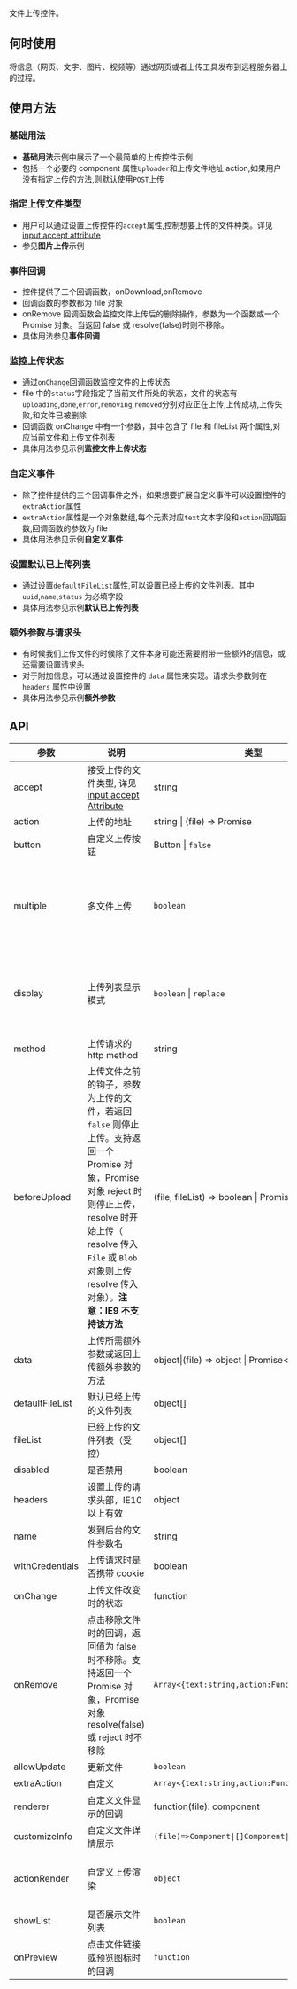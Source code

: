 文件上传控件。

## 何时使用

将信息（网页、文字、图片、视频等）通过网页或者上传工具发布到远程服务器上的过程。

## 使用方法

### 基础用法

- **基础用法**示例中展示了一个最简单的上传控件示例
- 包括一个必要的 component 属性`Uploader`和上传文件地址 action,如果用户没有指定上传的方法,则默认使用`POST`上传

### 指定上传文件类型

- 用户可以通过设置上传控件的`accept`属性,控制想要上传的文件种类。详见 [input accept attribute](https://developer.mozilla.org/en-US/docs/Web/HTML/Element/input/file#accept)
- 参见**图片上传**示例

### 事件回调

- 控件提供了三个回调函数，onDownload,onRemove
- 回调函数的参数都为 file 对象
- onRemove 回调函数会监控文件上传后的删除操作，参数为一个函数或一个 Promise 对象。当返回 false 或 resolve(false)时则不移除。
- 具体用法参见**事件回调**

### 监控上传状态

- 通过`onChange`回调函数监控文件的上传状态
- file 中的`status`字段指定了当前文件所处的状态，文件的状态有`uploading`,`done`,`error`,`removing`,`removed`分别对应正在上传,上传成功,上传失败,和文件已被删除
- 回调函数 onChange 中有一个参数，其中包含了 file 和 fileList 两个属性,对应当前文件和上传文件列表
- 具体用法参见示例**监控文件上传状态**

### 自定义事件

- 除了控件提供的三个回调事件之外，如果想要扩展自定义事件可以设置控件的`extraAction`属性
- `extraAction`属性是一个对象数组,每个元素对应`text`文本字段和`action`回调函数,回调函数的参数为 file
- 具体用法参见示例**自定义事件**

### 设置默认已上传列表

- 通过设置`defaultFileList`属性,可以设置已经上传的文件列表。其中 `uuid`,`name`,`status` 为必填字段
- 具体用法参见示例**默认已上传列表**

### 额外参数与请求头

- 有时候我们上传文件的时候除了文件本身可能还需要附带一些额外的信息，或还需要设置请求头
- 对于附加信息，可以通过设置控件的 `data` 属性来实现。请求头参数则在 `headers` 属性中设置
- 具体用法参见示例**额外参数**

## API

| 参数 | 说明 | 类型 | 默认值 | 注释 |
| --- | --- | --- | --- | --- |
| accept | 接受上传的文件类型, 详见 [input accept Attribute](https://developer.mozilla.org/en-US/docs/Web/HTML/Element/input/file#accept) | string | - |  |
| action | 上传的地址 | string \| (file) => Promise | - |  |
| button | 自定义上传按钮 | Button \| `false` | Button(设置为 false 则不显示上传按钮) |  |
| multiple | 多文件上传 | `boolean` | `false` | 布尔值，如果出现，则表示用户可以选择多个文件。详见 [input multiple Attribute](https://developer.mozilla.org/en-US/docs/Web/HTML/Element/input/file) |
| display | 上传列表显示模式 | `boolean` \| `replace` | `true` | 单文件上传模式(multiple 为 false)下，设置`replace`则只显示最后上传的文件 |
| method | 上传请求的 http method | string | `post` |  |
| beforeUpload | 上传文件之前的钩子，参数为上传的文件，若返回 `false` 则停止上传。支持返回一个 Promise 对象，Promise 对象 reject 时则停止上传，resolve 时开始上传（ resolve 传入 `File` 或 `Blob` 对象则上传 resolve 传入对象）。**注意：IE9 不支持该方法** | (file, fileList) => boolean \| Promise | - |  |
| data | 上传所需额外参数或返回上传额外参数的方法 | object\|(file) => object \| Promise&lt;object> | - |  |
| defaultFileList | 默认已经上传的文件列表 | object\[] | - |  |
| fileList | 已经上传的文件列表（受控） | object\[] | - |  |
| disabled | 是否禁用 | boolean | false |  |
| headers | 设置上传的请求头部，IE10 以上有效 | object | - |  |
| name | 发到后台的文件参数名 | string | `file` |  |
| withCredentials | 上传请求时是否携带 cookie | boolean | false |  |
| onChange | 上传文件改变时的状态 | function | - |  |
| onRemove   | 点击移除文件时的回调，返回值为 false 时不移除。支持返回一个 Promise 对象，Promise 对象 resolve(false) 或 reject 时不移除               | `Array<{text:string,action:Function\|Promise}>` | -   |  |
| allowUpdate | 更新文件 | `boolean` | `({sender,file,fileList,e})=>void` |  |
| extraAction | 自定义 | `Array<{text:string,action:Function}>` | [] |  |
| renderer | 自定义文件显示的回调 | function(file): component | null |  |
| customizeInfo | 自定义文件详情展示 | `(file)=>Component\|[]Component\|string` |  |  |
| actionRender | 自定义上传渲染|  `object` | null | 优先级顺序actionRender > button，和button类似|  |
| showList | 是否展示文件列表 |  `boolean ` | true | |  |
| onPreview | 点击文件链接或预览图标时的回调 |  `function` | `({sender,file})=>void` | |  |


